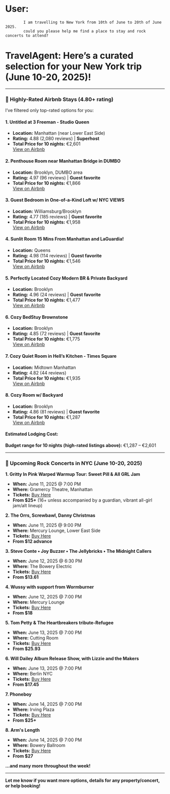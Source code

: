 # User: 
            I am travelling to New York from 10th of June to 20th of June 2025.
            could you please help me find a place to stay and rock concerts to attend?
        

# TravelAgent: Here’s a curated selection for your New York trip (June 10-20, 2025)!

---

### 🌟 Highly-Rated Airbnb Stays (4.80+ rating)

I’ve filtered only top-rated options for you:

#### **1. Untitled at 3 Freeman - Studio Queen**
- **Location:** Manhattan (near Lower East Side)
- **Rating:** 4.88 (2,080 reviews) | **Superhost**
- **Total Price for 10 nights:** €2,601  
  [View on Airbnb](https://www.airbnb.com/rooms/51619634)

#### **2. Penthouse Room near Manhattan Bridge in DUMBO**
- **Location:** Brooklyn, DUMBO area
- **Rating:** 4.97 (96 reviews) | **Guest favorite**
- **Total Price for 10 nights:** €1,866  
  [View on Airbnb](https://www.airbnb.com/rooms/50888320)

#### **3. Guest Bedroom in One-of-a-Kind Loft w/ NYC VIEWS**
- **Location:** Williamsburg/Brooklyn
- **Rating:** 4.77 (185 reviews) | **Guest favorite**
- **Total Price for 10 nights:** €1,958  
  [View on Airbnb](https://www.airbnb.com/rooms/6846956)

#### **4. Sunlit Room 15 Mins From Manhattan and LaGuardia!**
- **Location:** Queens
- **Rating:** 4.98 (114 reviews) | **Guest favorite**
- **Total Price for 10 nights:** €1,546  
  [View on Airbnb](https://www.airbnb.com/rooms/662468221101298052)

#### **5. Perfectly Located Cozy Modern BR & Private Backyard**
- **Location:** Brooklyn
- **Rating:** 4.96 (24 reviews) | **Guest favorite**
- **Total Price for 10 nights:** €1,477  
  [View on Airbnb](https://www.airbnb.com/rooms/1256696774596202074)

#### **6. Cozy BedStuy Brownstone**
- **Location:** Brooklyn
- **Rating:** 4.85 (72 reviews) | **Guest favorite**
- **Total Price for 10 nights:** €1,775  
  [View on Airbnb](https://www.airbnb.com/rooms/827423328399331714)

#### **7. Cozy Quiet Room in Hell’s Kitchen - Times Square**
- **Location:** Midtown Manhattan
- **Rating:** 4.82 (44 reviews)
- **Total Price for 10 nights:** €1,935  
  [View on Airbnb](https://www.airbnb.com/rooms/1105496514661879085)

#### **8. Cozy Room w/ Backyard**
- **Location:** Brooklyn
- **Rating:** 4.86 (81 reviews) | **Guest favorite**
- **Total Price for 10 nights:** €1,287  
  [View on Airbnb](https://www.airbnb.com/rooms/1020325080427729176)

#### **Estimated Lodging Cost:**  
**Budget range for 10 nights (high-rated listings above):** €1,287 – €2,601

---

### 🎸 Upcoming Rock Concerts in NYC (June 10-20, 2025)

**1. Gritty In Pink Warped Warmup Tour: Sweet Pill & All GRL Jam**
- **When:** June 11, 2025 @ 7:00 PM
- **Where:** Gramercy Theatre, Manhattan
- **Tickets:** [Buy Here](https://concerts.livenation.com/gritty-in-pink-warped-warmup-tour-new-york-new-york-06-11-2025/event/000062A50AC46527)
- **From $25+** (16+ unless accompanied by a guardian, vibrant all-girl jam/alt lineup)

**2. The Orrs, Screwbawl, Danny Christmas**
- **When:** June 11, 2025 @ 9:00 PM
- **Where:** Mercury Lounge, Lower East Side
- **Tickets:** [Buy Here](https://www.ticketmaster.com/the-orrs-screwbawl-danny-christmas-new-york-new-york-06-11-2025/event/00006299A1793DE6)
- **From $12 advance**

**3. Steve Conte • Joy Buzzer • The Jellybricks • The Midnight Callers**
- **When:** June 12, 2025 @ 6:30 PM
- **Where:** The Bowery Electric
- **Tickets:** [Buy Here](https://www.ticketweb.com/event/steve-conte-joy-buzzer-the-bowery-electric-tickets/14396783)
- **From $13.61**

**4. Wussy with support from Wormburner**
- **When:** June 12, 2025 @ 7:00 PM
- **Where:** Mercury Lounge
- **Tickets:** [Buy Here](https://www.ticketmaster.com/wussy-with-support-from-wormburner-new-york-new-york-06-12-2025/event/00006281F5AD8699)
- **From $18**

**5. Tom Petty & The Heartbreakers tribute-Refugee**
- **When:** June 13, 2025 @ 7:00 PM
- **Where:** Cutting Room
- **Tickets:** [Buy Here](https://www.ticketweb.com/event/tom-petty-the-heartbreakers-cutting-room-tickets/13749184)
- **From $25.93**

**6. Will Dailey Album Release Show, with Lizzie and the Makers**
- **When:** June 13, 2025 @ 7:00 PM
- **Where:** Berlin NYC
- **Tickets:** [Buy Here](https://www.ticketweb.com/event/will-dailey-album-release-show-berlin-tickets/14284923)
- **From $17.45**

**7. Phoneboy**
- **When:** June 14, 2025 @ 7:00 PM  
- **Where:** Irving Plaza
- **Tickets:** [Buy Here](https://concerts.livenation.com/phoneboy-new-york-new-york-06-14-2025/event/0000623EB4484AB0)
- **From $25+**  

**8. Arm's Length**
- **When:** June 14, 2025 @ 7:00 PM  
- **Where:** Bowery Ballroom  
- **Tickets:** [Buy Here](https://www.ticketmaster.com/arms-length-new-york-new-york-06-14-2025/event/00006266AFD87E98)
- **From $27**

**...and many more throughout the week!**

---

**Let me know if you want more options, details for any property/concert, or help booking!**
